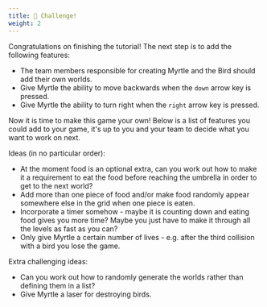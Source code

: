 ```yaml
---
title: 🤔 Challenge!
weight: 2
---
```


Congratulations on finishing the tutorial!
The next step is to add the following features:

-   The team members responsible for creating Myrtle and the Bird should add their own worlds.
-   Give Myrtle the ability to move backwards when the `down` arrow key is pressed.
-   Give Myrtle the ability to turn right when the `right` arrow key is pressed.

Now it is time to make this game your own!
Below is a list of features you could add to your game, it's up to you and your team to decide what you want to work on next.

Ideas (in no particular order):

-   At the moment food is an optional extra, can you work out how to make it a requirement to eat the food before reaching the umbrella in order to get to the next world?
-   Add more than one piece of food and/or make food randomly appear somewhere else in the grid when one piece is eaten.
-   Incorporate a timer somehow - maybe it is counting down and eating food gives you more time? Maybe you just have to make it through all the levels as fast as you can?
-   Only give Myrtle a certain number of lives - e.g. after the third collision with a bird you lose the game.

Extra challenging ideas:

-   Can you work out how to randomly generate the worlds rather than defining them in a list?
-   Give Myrtle a laser for destroying birds.
